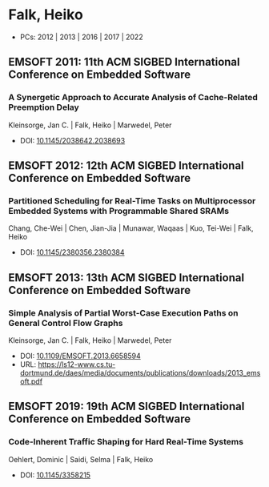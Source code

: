 # Falk, Heiko

* PCs: 2012 | 2013 | 2016 | 2017 | 2022

## EMSOFT 2011: 11th ACM SIGBED International Conference on Embedded Software

### A Synergetic Approach to Accurate Analysis of Cache-Related Preemption Delay
Kleinsorge, Jan C. | Falk, Heiko | Marwedel, Peter
* DOI: [10.1145/2038642.2038693](https://doi.org/10.1145/2038642.2038693)

## EMSOFT 2012: 12th ACM SIGBED International Conference on Embedded Software

### Partitioned Scheduling for Real-Time Tasks on Multiprocessor Embedded Systems with Programmable Shared SRAMs
Chang, Che-Wei | Chen, Jian-Jia | Munawar, Waqaas | Kuo, Tei-Wei | Falk, Heiko
* DOI: [10.1145/2380356.2380384](https://doi.org/10.1145/2380356.2380384)

## EMSOFT 2013: 13th ACM SIGBED International Conference on Embedded Software

### Simple Analysis of Partial Worst-Case Execution Paths on General Control Flow Graphs
Kleinsorge, Jan C. | Falk, Heiko | Marwedel, Peter
* DOI: [10.1109/EMSOFT.2013.6658594](https://doi.org/10.1109/EMSOFT.2013.6658594)
* URL: <https://ls12-www.cs.tu-dortmund.de/daes/media/documents/publications/downloads/2013_emsoft.pdf>

## EMSOFT 2019: 19th ACM SIGBED International Conference on Embedded Software

### Code-Inherent Traffic Shaping for Hard Real-Time Systems
Oehlert, Dominic | Saidi, Selma | Falk, Heiko
* DOI: [10.1145/3358215](https://doi.org/10.1145/3358215)

